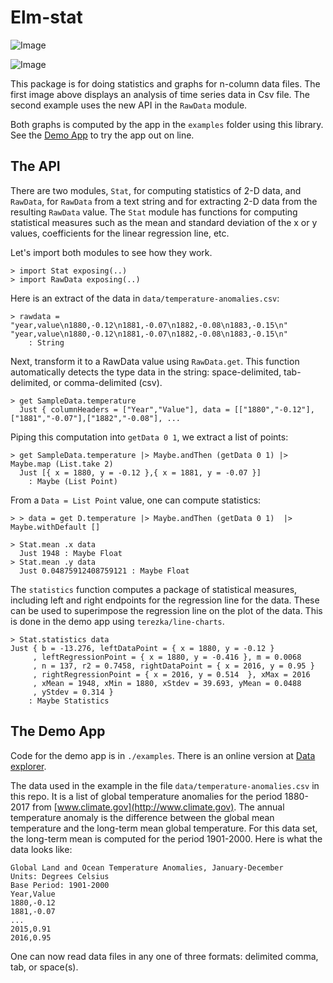 # Elm-stat

![Image](./image/dataviewer.png)

![Image](./image/dataviewer-sealevel.png)

This package is for doing statistics and graphs for n-column data files. The first image above displays an analysis of time series data in Csv file. The second example uses the new API in the `RawData` module.

Both graphs is computed by the app in the `examples` folder using this library. See
the [Demo App](https://jxxcarlson.github.io/app/dataviewer.html) to try the app out on line.

## The API

There are two modules, `Stat`, for computing statistics of 2-D data, and `RawData`, for `RawData` from a text string and for extracting 2-D data from the resulting `RawData` value. The `Stat` module has functions for computing statistical measures such as the mean and standard deviation of the x or y values, coefficients for the linear regression line, etc.

Let's import both modules to see how they work.

```
> import Stat exposing(..)
> import RawData exposing(..)
```

Here is an extract of the data in `data/temperature-anomalies.csv`:

```
> rawdata = "year,value\n1880,-0.12\n1881,-0.07\n1882,-0.08\n1883,-0.15\n"
"year,value\n1880,-0.12\n1881,-0.07\n1882,-0.08\n1883,-0.15\n"
    : String
```

Next, transform it to a RawData value using `RawData.get`.  This function automatically detects the type data in the string: space-delimited, tab-delimited, or comma-delimited (csv).

```
> get SampleData.temperature
  Just { columnHeaders = ["Year","Value"], data = [["1880","-0.12"],["1881","-0.07"],["1882","-0.08"], ...
```

Piping this computation into `getData 0 1`, we extract a list of points:

```
> get SampleData.temperature |> Maybe.andThen (getData 0 1) |> Maybe.map (List.take 2)
  Just [{ x = 1880, y = -0.12 },{ x = 1881, y = -0.07 }]
    : Maybe (List Point)
```


From a `Data = List Point` value, one can compute statistics:

```
> > data = get D.temperature |> Maybe.andThen (getData 0 1)  |> Maybe.withDefault []

> Stat.mean .x data
  Just 1948 : Maybe Float
> Stat.mean .y data
  Just 0.04875912408759121 : Maybe Float
```

The `statistics` function computes a package of statistical measures, including left and right endpoints for the regression line for the data.  These can be used to superimpose the regression line on the plot of the data.  This is done in the demo app using `terezka/line-charts`.

```
> Stat.statistics data
Just { b = -13.276, leftDataPoint = { x = 1880, y = -0.12 }
     , leftRegressionPoint = { x = 1880, y = -0.416 }, m = 0.0068
     , n = 137, r2 = 0.7458, rightDataPoint = { x = 2016, y = 0.95 }
     , rightRegressionPoint = { x = 2016, y = 0.514  }, xMax = 2016
     , xMean = 1948, xMin = 1880, xStdev = 39.693, yMean = 0.0488
     , yStdev = 0.314 }
    : Maybe Statistics
```

## The Demo App

Code for the demo app is in `./examples`.  There is an online version at
[Data explorer](https://jxxcarlson.github.io/app/dataviewer.html).

The data used in the example in the file `data/temperature-anomalies.csv` in this repo. It is a list of global temperature anomalies for the period 1880-2017 from [www.climate.gov](http://www.climate.gov). The annual temperature anomaly is the difference between the global mean temperature and the long-term mean global temperature. For this data set, the long-term mean is computed for the period 1901-2000. Here is what the data looks like:

```
Global Land and Ocean Temperature Anomalies, January-December
Units: Degrees Celsius
Base Period: 1901-2000
Year,Value
1880,-0.12
1881,-0.07
...
2015,0.91
2016,0.95
```

One can now read data files in any one of three formats: delimited comma, tab, or space(s).
